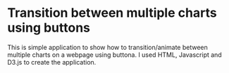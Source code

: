# Transition between multiple charts using buttons

This is simple application to show how to transition/animate between multiple charts on a webpage using buttona. I used HTML, Javascript and D3.js to create the application. 
